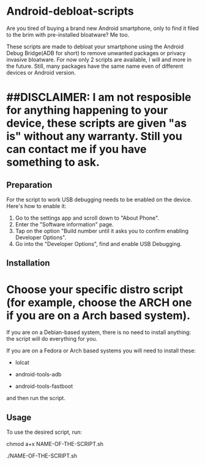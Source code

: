 # Android-debloat-scripts

Are you tired of buying a brand new Android smartphone, only to find it filed to the brim with pre-installed bloatware?
Me too.


These scripts are made to debloat your smartphone using the Android Debug Bridge(ADB for short) to remove unwanted packages or privacy invasive bloatware. For now only 2 scripts are available, I will and more in the future. Still, many packages have the same name even of different devices or Android version.

##DISCLAIMER: I am not resposible for anything happening to your device, these scripts are given "as is" without any warranty. Still you can contact me if you have something to ask.
=====================

## Preparation
For the script to work USB debugging needs to be enabled on the device.
Here's how to enable it:

1. Go to the settings app and scroll down to "About Phone".
2. Enter the "Software information" page.
3. Tap on the option "Build number until it asks you to confirm enabling Developer Options".
4. Go into the "Developer Options", find and enable USB Debugging.

## Installation
Choose your specific distro script (for example, choose the ARCH one if you are on a Arch based system).
========

If you are on a Debian-based system, there is no need to install anything: the script will do everything for you. 

If you are on a Fedora or Arch based systems you will need to install these:

- lolcat

- android-tools-adb

- android-tools-fastboot

and then run the script.

## Usage
To use the desired script, run:

chmod a+x NAME-OF-THE-SCRIPT.sh

./NAME-OF-THE-SCRIPT.sh



